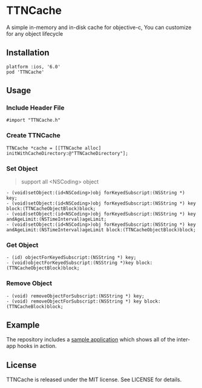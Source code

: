 # TTNCache

A simple in-memory and in-disk cache for objective-c, You can customize for any object lifecycle



## Installation

``` 
platform :ios, '6.0'
pod 'TTNCache'
```

## Usage

### Include Header File

```
#import "TTNCache.h"
```

### Create TTNCache

```
TTNCache *cache = [[TTNCache alloc] initWithCacheDirectory:@"TTNCacheDirectory"];
```

### Set Object

> support all \<NSCoding\> object

```
- (void)setObject:(id<NSCoding>)obj forKeyedSubscript:(NSString *) key;
- (void)setObject:(id<NSCoding>)obj forKeyedSubscript:(NSString *) key block:(TTNCacheObjectBlock)block;
- (void)setObject:(id<NSCoding>)obj forKeyedSubscript:(NSString *) key andAgeLimit:(NSTimeInterval)ageLimit;
- (void)setObject:(id<NSCoding>)obj forKeyedSubscript:(NSString *) key andAgeLimit:(NSTimeInterval)ageLimit block:(TTNCacheObjectBlock)block;
```

### Get Object

```
- (id) objectForKeyedSubscript:(NSString *) key;
- (void)objectForKeyedSubscript:(NSString *)key block:(TTNCacheObjectBlock)block;
```

### Remove Object

```
- (void) removeObjectForSubscript:(NSString *) key;
- (void) removeObjectForSubscript:(NSString *) key block:(TTNCacheBlock)block;
```



## Example

The repository includes a [sample application](https://github.com/TouTooNet/TTNCache/tree/master/Example/TTNCache)
which shows all of the inter-app hooks in action.


## License

TTNCache is released under the MIT license. See LICENSE for details.